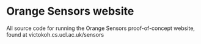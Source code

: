 # Orange Sensors website
All source code for running the Orange Sensors proof-of-concept website, found at victokoh.cs.ucl.ac.uk/sensors
